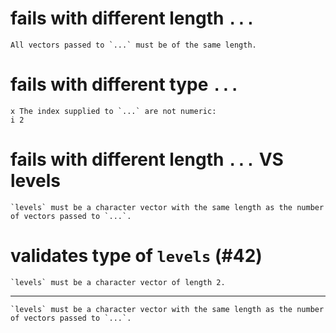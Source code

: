 # fails with different length `...`

    All vectors passed to `...` must be of the same length.

# fails with different type `...`

    x The index supplied to `...` are not numeric:
    i 2

# fails with different length `...` VS levels

    `levels` must be a character vector with the same length as the number of vectors passed to `...`.

# validates type of `levels` (#42)

    `levels` must be a character vector of length 2.

---

    `levels` must be a character vector with the same length as the number of vectors passed to `...`.

